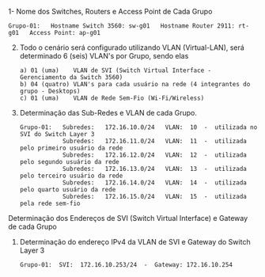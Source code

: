 1- Nome dos Switches, Routers e Access Point de Cada Grupo


    Grupo-01:   Hostname Switch 3560: sw-g01   Hostname Router 2911: rt-g01   Access Point: ap-g01

02. Todo o cenário será configurado utilizando VLAN (Virtual-LAN), será determinado 6 (seis) VLAN's por Grupo, sendo elas

		a) 01 (uma)    VLAN de SVI (Switch Virtual Interface - Gerenciamento da Switch 3560)
		b) 04 (quatro) VLAN's para cada usuário na rede (4 integrantes do grupo - Desktops)
		c) 01 (uma)    VLAN de Rede Sem-Fio (Wi-Fi/Wireless)


03. Determinação das Sub-Redes e VLAN de cada Grupo.

		Grupo-01:   Subredes:   172.16.10.0/24   VLAN:  10  -  utilizada no SVI do Switch Layer 3
		            Subredes:   172.16.11.0/24   VLAN:  11  -  utilizada pelo primeiro usuário da rede
		            Subredes:   172.16.12.0/24   VLAN:  12  -  utilizada pelo segundo usuário da rede
		            Subredes:   172.16.13.0/24   VLAN:  13  -  utilizada pelo terceiro usuário da rede
		            Subredes:   172.16.14.0/24   VLAN:  14  -  utilizada pelo quarto usuário da rede
		            Subredes:   172.16.15.0/24   VLAN:  15  -  utilizada pela rede sem-fio

Determinação dos Endereços de SVI (Switch Virtual Interface) e Gateway de cada Grupo <br>

01. Determinação do endereço IPv4 da VLAN de SVI e Gateway do Switch Layer 3

		Grupo-01:  SVI:  172.16.10.253/24  -  Gateway: 172.16.10.254
